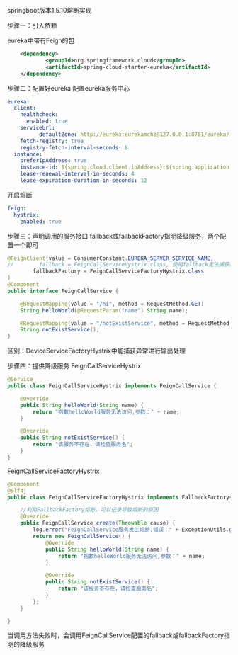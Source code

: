 springboot版本1.5.10熔断实现

步骤一：引入依赖

eureka中带有Feign的包
````xml
    <dependency>
            <groupId>org.springframework.cloud</groupId>
            <artifactId>spring-cloud-starter-eureka</artifactId>
    </dependency>
````    


步骤二：配置好eureka
配置eureka服务中心
````yaml
eureka:
  client:
    healthcheck:
      enabled: true
    serviceUrl:
          defaultZone: http://eureka:eurekamchz@127.0.0.1:8761/eureka/
    fetch-registry: true
    registry-fetch-interval-seconds: 8
  instance:
    preferIpAddress: true
    instance-id: ${spring.cloud.client.ipAddress}:${spring.application.name}:${server.port}
    lease-renewal-interval-in-seconds: 4
    lease-expiration-duration-in-seconds: 12
````
开启熔断
````yaml
feign:
  hystrix:
    enabled: true
````

步骤三：声明调用的服务接口
fallback或fallbackFactory指明降级服务，两个配置一个即可
````java
@FeignClient(value = ConsumerConstant.EUREKA_SERVER_SERVICE_NAME,
//        fallback = FeignCallServiceHystrix.class, 使用fallback无法捕获错误进行错误输出
        fallbackFactory = FeignCallServiceFactoryHystrix.class
)
@Component
public interface FeignCallService {

	@RequestMapping(value = "/hi", method = RequestMethod.GET)
	String helloWorld(@RequestParam("name") String name);

    @RequestMapping(value = "/notExistService", method = RequestMethod.GET)
    String notExistService();
}
````
区别：DeviceServiceFactoryHystrix中能捕获异常进行输出处理

步骤四：提供降级服务
FeignCallServiceHystrix
````java
@Service
public class FeignCallServiceHystrix implements FeignCallService {

	@Override
	public String helloWorld(String name) {
		return "抱歉helloWorld服务无法访问,参数：" + name;
	}

    @Override
    public String notExistService() {
        return "该服务不存在，请检查服务名";
    }
}

````
FeignCallServiceFactoryHystrix
````java
@Component
@Slf4j
public class FeignCallServiceFactoryHystrix implements FallbackFactory<FeignCallService> {

    //利用FallbackFactory熔断，可以记录导致熔断的原因
    @Override
    public FeignCallService create(Throwable cause) {
        log.error("FeignCallService服务发生熔断,错误：" + ExceptionUtils.getFullStackTrace(cause));
        return new FeignCallService() {
            @Override
            public String helloWorld(String name) {
                return "抱歉helloWorld服务无法访问,参数：" + name;
            }

            @Override
            public String notExistService() {
                return "该服务不存在，请检查服务名";
            }
        };
    }

}
````

当调用方法失败时，会调用FeignCallService配置的fallback或fallbackFactory指明的降级服务
